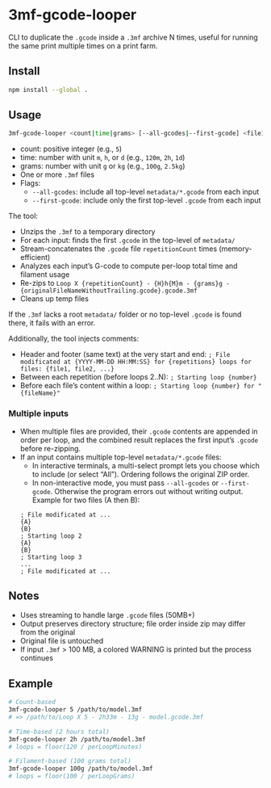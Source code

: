 # 3mf-gcode-looper

CLI to duplicate the `.gcode` inside a `.3mf` archive N times, useful for running the same print multiple times on a print farm.

## Install

```bash
npm install --global .
```

## Usage

```bash
3mf-gcode-looper <count|time|grams> [--all-gcodes|--first-gcode] <file1.3mf> [file2.3mf ...]
```

- count: positive integer (e.g., `5`)
- time: number with unit `m`, `h`, or `d` (e.g., `120m`, `2h`, `1d`)
- grams: number with unit `g` or `kg` (e.g., `100g`, `2.5kg`)
- One or more `.3mf` files
- Flags:
  - `--all-gcodes`: include all top-level `metadata/*.gcode` from each input
  - `--first-gcode`: include only the first top-level `.gcode` from each input

The tool:
- Unzips the `.3mf` to a temporary directory
- For each input: finds the first `.gcode` in the top-level of `metadata/`
- Stream-concatenates the `.gcode` file `repetitionCount` times (memory-efficient)
- Analyzes each input’s G-code to compute per-loop total time and filament usage
- Re-zips to `Loop X {repetitionCount} - {H}h{M}m - {grams}g - {originalFileNameWithoutTrailing.gcode}.gcode.3mf`
- Cleans up temp files

If the `.3mf` lacks a root `metadata/` folder or no top-level `.gcode` is found there, it fails with an error.

Additionally, the tool injects comments:
- Header and footer (same text) at the very start and end:
  `; File modificated at {YYYY-MM-DD HH:MM:SS} for {repetitions} loops for files: {file1, file2, ...}`
- Between each repetition (before loops 2..N):
  `; Starting loop {number}`
 - Before each file’s content within a loop:
  `; Starting loop {number} for "{fileName}"`

### Multiple inputs

- When multiple files are provided, their `.gcode` contents are appended in order per loop, and the combined result replaces the first input’s `.gcode` before re-zipping.
- If an input contains multiple top-level `metadata/*.gcode` files:
  - In interactive terminals, a multi-select prompt lets you choose which to include (or select “All”). Ordering follows the original ZIP order.
  - In non-interactive mode, you must pass `--all-gcodes` or `--first-gcode`. Otherwise the program errors out without writing output.
  Example for two files (A then B):
  ```
  ; File modificated at ...
  {A}
  {B}
  ; Starting loop 2
  {A}
  {B}
  ; Starting loop 3
  ...
  ; File modificated at ...
  ```

## Notes
- Uses streaming to handle large `.gcode` files (50MB+)
- Output preserves directory structure; file order inside zip may differ from the original
- Original file is untouched
- If input `.3mf` > 100 MB, a colored WARNING is printed but the process continues

## Example

```bash
# Count-based
3mf-gcode-looper 5 /path/to/model.3mf
# => /path/to/Loop X 5 - 2h33m - 13g - model.gcode.3mf

# Time-based (2 hours total)
3mf-gcode-looper 2h /path/to/model.3mf
# loops = floor(120 / perLoopMinutes)

# Filament-based (100 grams total)
3mf-gcode-looper 100g /path/to/model.3mf
# loops = floor(100 / perLoopGrams)
```
